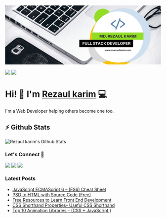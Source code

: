![Repository Banner](banner.jpg)

[![](https://komarev.com/ghpvc/?username=mrezaulkarim&color=blue&label=Profile%20Views)](https://github.com/mrezaulkarim/mrezaulkarim)
[![](https://img.shields.io/github/followers/mrezaulkarim?label=GitHub%20Followers)](https://github.com/mrezaulkarim)

# Hi! 👋 I'm [Rezaul karim](https://mrezaulkarim.com) 💻

I'm a Web Developer helping others become one too.

## ⚡ Github Stats

![Rezaul karim's Github Stats](https://github-readme-stats.vercel.app/api?username=mrezaulkarim&theme=dark)

### Let's Connect 🔗

[![](https://img.shields.io/badge/linkedin-%230077B5.svg?&style=for-the-badge&logo=linkedin&logoColor=white0e76a8)](https://www.linkedin.com/in/mrezaulkarim-dev)
[![](https://img.shields.io/badge/twitter-%230077B5.svg?&style=for-the-badge&logo=twitter&logoColor=white&color=00acee)](https://twitter.com/mrezaulkarim_)
[![](https://img.shields.io/badge/instagram-%230077B5.svg?&style=for-the-badge&logo=instagram&logoColor=white&color=8a3ab9)](https://www.instagram.com/stack.content/)

### Latest Posts
<!-- BLOG-POST-LIST:START -->
  - [JavaScript ECMAScript 6 – (ES6) Cheat Sheet](https://mrezaulkarim.com/es6-cheat-sheet/)
  - [PSD to HTML with Source Code (Free)](https://mrezaulkarim.com/psd-to-html-with-source-code-free/)
  - [Free Resources to Learn Front End Development](https://mrezaulkarim.com/free-resources-to-learn-front-end-development/)
  - [CSS Shorthand Properties- Useful CSS Shorthand](https://mrezaulkarim.com/css-shorthand-useful-css-shorthand-properties/)
  - [Top 10 Animation Libraries – (CSS + JavaScript )](https://mrezaulkarim.com/top-10-animation-libraries-css-animation-javascript-animation/)
<!-- BLOG-POST-LIST:END -->


<!--
**mrezaulkarim/mrezaulkarim** is a ✨ _special_ ✨ repository because its `README.md` (this file) appears on your GitHub profile.

Here are some ideas to get you started:

- 🔭 I’m currently working on ...
- 🌱 I’m currently learning ...
- 👯 I’m looking to collaborate on ...
- 🤔 I’m looking for help with ...
- 💬 Ask me about ...
- 📫 How to reach me: ...
- 😄 Pronouns: ...
- ⚡ Fun fact: ...
-->
